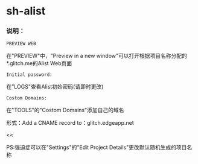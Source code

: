 # sh-alist

### 说明：

`PREVIEW WEB`

在"PREVIEW"中，"Preview in a new window"可以打开根据项目名称分配的*.glitch.me的Alist Web页面



```
Initial password:
```

在"LOGS"查看Alist初始密码(请即时更改)



`Costom Domains:`

在"TOOLS"的"Costom Domains"添加自己的域名

形式：Add a CNAME record to：glitch.edgeapp.net

<<

PS:强迫症可以在"Settings"的"Edit Project Details"更改默认随机生成的项目名称
